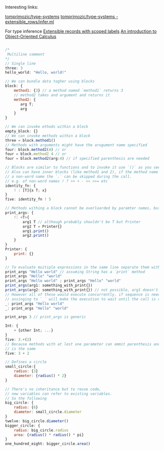 
Interesting links: 

[tomprimozic/type-systems](https://github.com/tomprimozic/type-systems)
[tomprimozic/type-systems - extensible_rows/infer.ml ](https://github.com/tomprimozic/type-systems/blob/master/extensible_rows/infer.ml)

For type inference
[Extensible records with scoped labels](https://www.microsoft.com/en-us/research/publication/extensible-records-with-scoped-labels/)
[An introduction to Object-Oriented Calculus](https://pages.cpsc.ucalgary.ca/~robin/FMCS/FMCS2014/An%20introduction%20to%20OOC.pdf)



```javascript

/* 
 Multiline comment 
*/
// Single line
three: 3
hello_world: "Hello, world!"

// We can bundle data togher using blocks
block: {
    method1: {3} // a method named `method1` returns 3
    // method2 takes and argument and returns it
    method2: {
       arg T;
       arg
    }
}

// We can invoke ethods within a block
empty_block: {}
// We can invoke methods within a block
three = block.method1()
// Methods with arguments might have the arugument name specified
four: block.method2(4) // or
four = block.method2 4 // or
four = block.method2(arg:4) // if specified parenthesis are needed

// Blocks are similar to functions and to invoke it use `()` as you see above
// Also can have inner blocks (like method1 and 2), if the method name is 
// a non-word name the `.` can be skipped during the call. 
// e.g. of non-word names ! ? >> + - << >>= etc 
identity_fn: {
    ! : [T]{x T; x}
}
five: identity_fn ! 5

// Methods withing a block cannot be overloarded by paramter names, but they can have default values
print_args: {
    !: <T>{
        arg1 T // although probably shouldn't be T but Printer
        arg2 T = Printer{} 
        arg1.print()
        arg2.print()
    }
}
Printer: {
    print: {}
}

// To evaluate muitiple expressions in the same line separate them with `;`
print_args "Hello world" // assuming String has a `print` method
print_args "Hello" "world"
print_args "Hello world" ; print_args "Hello" "world"
print_args(arg1: something_with_print{})
print_args(arg2: something_with_print{}) // not possible, arg1 doesn't have a value
// However all of these would execute concurrently, if sequence is needed, assign the result to a variable
// assinging to `_` will make the execution to wait until the call is completed 
_: print_args "Hello world" 
_: print_args "Hello" "world"

print_args 3 // print_args is generic

Int: {
    + {other Int; ...}
}
five: 3.+(2)
// Because methods with at lest one parameter can ommit parenthesis and methods named with non-words can omit `.` the following 
// is the same
five: 3 + 2

// Defines a circle
small_circle:{
    radius: {3}
    diameter: {radius() * 2}
}

// There's no inheritance but to reuse code, 
// new variables can refer to existing variables. 
// So the following 
big_circle: {
    radius: {6}
    diameter: small_circle.diameter
}
twelve: big_circle.diameter()
bigger_circle: {
    radius: big_circle.radius
    area: {radius() * radius() * pi}
}
one_hundred_eight: bigger_circle.area()

```
